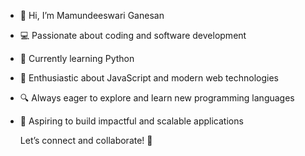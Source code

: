 
- 👋 Hi, I’m Mamundeeswari Ganesan
- 💻 Passionate about coding and software development
- 🌱 Currently learning Python
- 🚀 Enthusiastic about JavaScript and modern web technologies
- 🔍 Always eager to explore and learn new programming languages
- 🎯 Aspiring to build impactful and scalable applications
  
  Let’s connect and collaborate! 🚀


<!---
Mamundeeswari-Ganesan/Mamundeeswari-Ganesan is a ✨ special ✨ repository because its `README.md` (this file) appears on your GitHub profile.
You can click the Preview link to take a look at your changes.
--->
